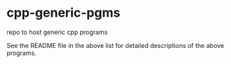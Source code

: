 # cpp-generic-pgms
repo to host generic cpp programs

See the README file in the above list for detailed descriptions of the above programs.
